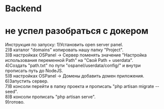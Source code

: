 # Backend

# не успел разобраться с докером

Инструкция по запуску:
1)Установить open server panel.<br>
2)В каталог "domains" копировать нашу папку "Project".<br>
3)В настройках OSPanel -> Сервер поменять значение "Настройка использования переменной Path" на "Свой Path + userdata".<br>
4)Создать "path.txt" по пути "ospanel/userdata/config/" и внутри прописать путь до NodeJS.<br>
5)В настройках OSPanel -> Домены добавить домен приложения.<br>
6)Запустить сервер.<br>
7)В консоли перейти в папку проекта и прописать "php artisan migrate --seed".<br>
8)В консоли прописать "php artisan serve".<br>
9)готово.
